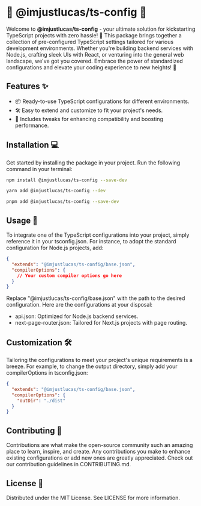 # 🌟 @imjustlucas/ts-config 🌟

Welcome to **@imjustlucas/ts-config** - your ultimate solution for kickstarting TypeScript projects with zero hassle! 🚀 This package brings together a collection of pre-configured TypeScript settings tailored for various development environments. Whether you're building backend services with Node.js, crafting sleek UIs with React, or venturing into the general web landscape, we've got you covered. Embrace the power of standardized configurations and elevate your coding experience to new heights! 🎉

## Features ✨

- 📦 Ready-to-use TypeScript configurations for different environments.
- 🛠 Easy to extend and customize to fit your project's needs.
- 🚀 Includes tweaks for enhancing compatibility and boosting performance.

## Installation 💻

Get started by installing the package in your project. Run the following command in your terminal:

```bash
npm install @imjustlucas/ts-config --save-dev
```

```bash
yarn add @imjustlucas/ts-config --dev
```

```bash
pnpm add @imjustlucas/ts-config --save-dev
```

## Usage 📘

To integrate one of the TypeScript configurations into your project, simply reference it in your tsconfig.json. For instance, to adopt the standard configuration for Node.js projects, add:

```json
{
  "extends": "@imjustlucas/ts-config/base.json",
  "compilerOptions": {
    // Your custom compiler options go here
  }
}
```

Replace "@imjustlucas/ts-config/base.json" with the path to the desired configuration. Here are the configurations at your disposal:

- api.json: Optimized for Node.js backend services.
- next-page-router.json: Tailored for Next.js projects with page routing.

## Customization 🛠

Tailoring the configurations to meet your project's unique requirements is a breeze. For example, to change the output directory, simply add your compilerOptions in tsconfig.json:

```json
{
  "extends": "@imjustlucas/ts-config/base.json",
  "compilerOptions": {
    "outDir": "./dist"
  }
}
```

## Contributing 🤝

Contributions are what make the open-source community such an amazing place to learn, inspire, and create. Any contributions you make to enhance existing configurations or add new ones are greatly appreciated. Check out our contribution guidelines in CONTRIBUTING.md.

## License 📝

Distributed under the MIT License. See LICENSE for more information.